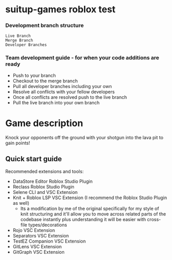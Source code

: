 # suitup-games roblox test

### Development branch structure
	Live Branch
	Merge Branch
	Developer Branches

### Team development guide - for when your code additions are ready
* Push to your branch
* Checkout to the merge branch
* Pull all developer branches including your own
* Resolve all conflicts with your fellow developers
* Once all conflicts are resolved push to the live branch
* Pull the live branch into your own branch

# Game description
Knock your opponents off the ground with your shotgun into the lava pit to gain points! 

## Quick start guide

Recommended extensions and tools:
* DataStore Editor Roblox Studio Plugin
* Reclass Roblox Studio Plugin
* Selene CLI and VSC Extension
* Knit + Roblox LSP VSC Extension (I recommend the Roblox Studio Plugin as well)
	* Its a modification by me of the original specifically for my style of knit structuring and it'll allow you to move across related parts of the codebase instantly plus understanding it will be easier with cross-file types/decorations
* Rojo VSC Extension
* Separators VSC Extension
* TestEZ Companion VSC Extension
* GitLens VSC Extension
* GitGraph VSC Extension
